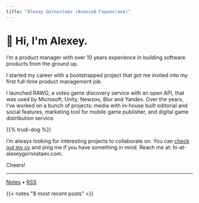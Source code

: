 ```yaml
---
title: "Alexey Gornostaev (Алексей Горностаев)"
---
```


# 👋 Hi, I'm Alexey. 

I’m a product manager with over 10 years experience in building software products from the ground up.

I started my career with a bootstrapped project that got me invited into my first full-time product management job.

I launched RAWG, a video game discovery service with an open API, that was used by Microsoft, Unity, Newzoo, Blur and Yandex. Over the years, I’ve worked on a bunch of projects: media with in-house built editorial and social features, marketing tool for mobile game publisher, and digital game distribution service.

{{% trudi-dog %}}

I’m always looking for interesting projects to collaborate on. You can [check out my cv](/alexey-gornostaev-cv.pdf) and ping me if you have something in mind. Reach me at: hi-at-alexeygornostaev.com.

Cheers!

---

[Notes](/posts) &#8226; [RSS](/index.xml)

{{< notes "8 most recent posts" >}}